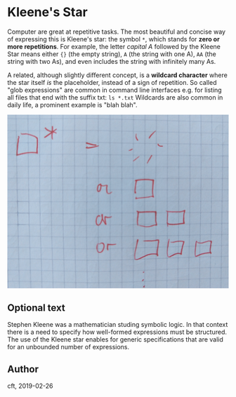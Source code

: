 # Kleene's Star

Computer are great at repetitive tasks. The most beautiful and concise
way of expressing this is Kleene's star: the symbol ```*```, which
stands for **zero or more repetitions**. For example, the letter
*capital A* followed by the Kleene Star means either ```{}``` (the
empty string), ```A``` (the string with one A), ```AA``` (the string
with two As), and even includes the string with infinitely many As.

A related, although slightly different concept, is a **wildcard
character** where the star itself *is* the placeholder, instead of a
sign of repetition.  So called "glob expressions" are common in
command line interfaces e.g. for listing all files that end with the
suffix txt: ```ls *.txt``` Wildcards are also common in daily life, a
prominent example is "blah blah".

![0 or more repetitions](figures/image-0-0-kleene_star.png)

## Optional text
Stephen Kleene was a mathematician studing symbolic logic.  In that
context there is a need to specify how well-formed expressions must be
structured. The use of the Kleene star enables for generic
specifications that are valid for an unbounded number of expressions.

## Author
cft, 2019-02-26
